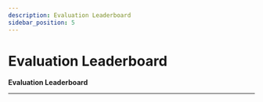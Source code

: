 ```yaml
---
description: Evaluation Leaderboard
sidebar_position: 5
---
```


# Evaluation Leaderboard

**Evaluation Leaderboard**
<hr />

